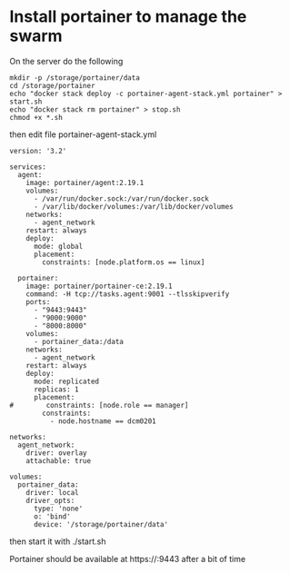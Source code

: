 # Install portainer to manage the swarm

On the server do the following

```
mkdir -p /storage/portainer/data
cd /storage/portainer
echo "docker stack deploy -c portainer-agent-stack.yml portainer" > start.sh
echo "docker stack rm portainer" > stop.sh
chmod +x *.sh
```
then edit file portainer-agent-stack.yml
```
version: '3.2'

services:
  agent:
    image: portainer/agent:2.19.1
    volumes:
      - /var/run/docker.sock:/var/run/docker.sock
      - /var/lib/docker/volumes:/var/lib/docker/volumes
    networks:
      - agent_network
    restart: always
    deploy:
      mode: global
      placement:
        constraints: [node.platform.os == linux]

  portainer:
    image: portainer/portainer-ce:2.19.1
    command: -H tcp://tasks.agent:9001 --tlsskipverify
    ports:
      - "9443:9443"
      - "9000:9000"
      - "8000:8000"
    volumes:
      - portainer_data:/data
    networks:
      - agent_network
    restart: always
    deploy:
      mode: replicated
      replicas: 1
      placement:
#        constraints: [node.role == manager]
        constraints:
          - node.hostname == dcm0201

networks:
  agent_network:
    driver: overlay
    attachable: true

volumes:
  portainer_data:
    driver: local
    driver_opts:
      type: 'none'
      o: 'bind'
      device: '/storage/portainer/data'
```

then start it with ./start.sh

Portainer should be available at https://<server ip>:9443 after a bit of time

